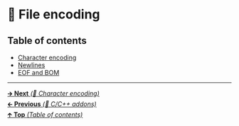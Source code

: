 # 📝 File encoding

## Table of contents

- [Character encoding](character_encoding.md)
- [Newlines](newlines.md)
- [EOF and BOM](eof_bom.md)

<hr>

[🡲 **Next** _(📝 Character encoding)_](character_encoding.md)<br>
[🡰 **Previous** _(🤖 C/C++ addons)_](../development_environment/cpp_addons.md)<br>
[🡱 **Top** _(Table of contents)_](../../README.md#table-of-contents)<br>
